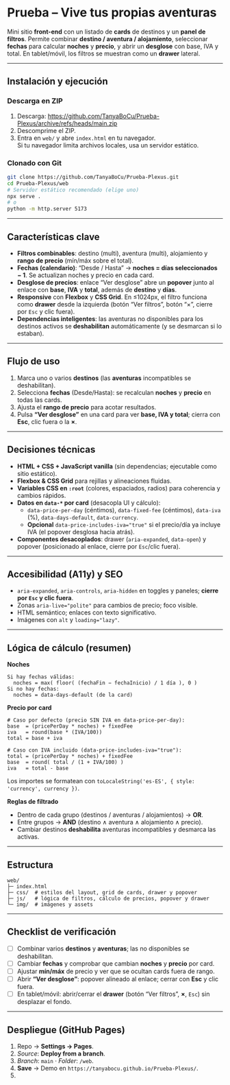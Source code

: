 # Prueba – Vive tus propias aventuras

Mini sitio **front-end** con un listado de **cards** de destinos y un **panel de filtros**. Permite combinar **destino / aventura / alojamiento**, seleccionar **fechas** para calcular **noches** y **precio**, y abrir un **desglose** con base, IVA y total. En tablet/móvil, los filtros se muestran como un **drawer** lateral.

---

## Instalación y ejecución

### Descarga en ZIP
1. Descarga: https://github.com/TanyaBoCu/Prueba-Plexus/archive/refs/heads/main.zip  
2. Descomprime el ZIP.  
3. Entra en `web/` y abre `index.html` en tu navegador.  
   Si tu navegador limita archivos locales, usa un servidor estático.

### Clonado con Git
```bash
git clone https://github.com/TanyaBoCu/Prueba-Plexus.git
cd Prueba-Plexus/web
# Servidor estático recomendado (elige uno)
npx serve .
# o
python -m http.server 5173
```

---

## Características clave

- **Filtros combinables**: destino (multi), aventura (multi), alojamiento y **rango de precio** (mín/máx sobre el total).
- **Fechas (calendario)**: “Desde / Hasta” → **noches = días seleccionados − 1**. Se actualizan noches y precio en cada card.
- **Desglose de precios**: enlace “Ver desglose” abre un **popover** junto al enlace con **base**, **IVA** y **total**, además de **destino** y **días**.
- **Responsive** con **Flexbox** y **CSS Grid**. En ≤1024px, el filtro funciona como **drawer** desde la izquierda (botón “Ver filtros”, botón “×”, cierre por `Esc` y clic fuera).
- **Dependencias inteligentes**: las aventuras no disponibles para los destinos activos se **deshabilitan** automáticamente (y se desmarcan si lo estaban).

---

## Flujo de uso

1. Marca uno o varios **destinos** (las **aventuras** incompatibles se deshabilitan).
2. Selecciona **fechas** (Desde/Hasta): se recalculan **noches** y **precio** en todas las cards.
3. Ajusta el **rango de precio** para acotar resultados.
4. Pulsa **“Ver desglose”** en una card para ver **base, IVA y total**; cierra con **Esc**, clic fuera o la **×**.

---

## Decisiones técnicas

- **HTML + CSS + JavaScript vanilla** (sin dependencias; ejecutable como sitio estático).
- **Flexbox & CSS Grid** para rejillas y alineaciones fluidas.
- **Variables CSS en `:root`** (colores, espaciados, radios) para coherencia y cambios rápidos.
- **Datos en `data-*` por card** (desacopla UI y cálculo):
  - `data-price-per-day` (céntimos), `data-fixed-fee` (céntimos), `data-iva` (%), `data-days-default`, `data-currency`.
  - **Opcional** `data-price-includes-iva="true"` si el precio/día ya incluye IVA (el popover desglosa hacia atrás).
- **Componentes desacoplados**: drawer (`aria-expanded`, `data-open`) y popover (posicionado al enlace, cierre por `Esc`/clic fuera).

---

## Accesibilidad (A11y) y SEO

- `aria-expanded`, `aria-controls`, `aria-hidden` en toggles y paneles; **cierre por `Esc` y clic fuera**.
- Zonas `aria-live="polite"` para cambios de precio; foco visible.
- HTML semántico; enlaces con texto significativo.
- Imágenes con `alt` y `loading="lazy"`.

---

## Lógica de cálculo (resumen)

**Noches**
```text
Si hay fechas válidas:
  noches = max( floor( (fechaFin − fechaInicio) / 1 día ), 0 )
Si no hay fechas:
  noches = data-days-default (de la card)
```

**Precio por card**
```text
# Caso por defecto (precio SIN IVA en data-price-per-day):
base  = (pricePerDay * noches) + fixedFee
iva   = round(base * (IVA/100))
total = base + iva

# Caso con IVA incluido (data-price-includes-iva="true"):
total = (pricePerDay * noches) + fixedFee
base  = round( total / (1 + IVA/100) )
iva   = total - base
```
Los importes se formatean con `toLocaleString('es-ES', { style: 'currency', currency })`.

**Reglas de filtrado**
- Dentro de cada grupo (destinos / aventuras / alojamientos) → **OR**.  
- Entre grupos → **AND** (destino ∧ aventura ∧ alojamiento ∧ precio).  
- Cambiar destinos **deshabilita** aventuras incompatibles y desmarca las activas.

---

## Estructura

```text
web/
├─ index.html
├─ css/  # estilos del layout, grid de cards, drawer y popover
├─ js/   # lógica de filtros, cálculo de precios, popover y drawer
└─ img/  # imágenes y assets
```

---

## Checklist de verificación

- [ ] Combinar varios **destinos** y **aventuras**; las no disponibles se deshabilitan.
- [ ] Cambiar **fechas** y comprobar que cambian **noches** y **precio** por card.
- [ ] Ajustar **mín/máx** de precio y ver que se ocultan cards fuera de rango.
- [ ] Abrir **“Ver desglose”**: popover alineado al enlace; cerrar con **Esc** y clic fuera.
- [ ] En tablet/móvil: abrir/cerrar el **drawer** (botón “Ver filtros”, **×**, `Esc`) sin desplazar el fondo.

---

## Despliegue (GitHub Pages)

1. Repo → **Settings → Pages**.  
2. *Source*: **Deploy from a branch**.  
3. *Branch*: `main` · *Folder*: `/web`.  
4. **Save** → Demo en `https://tanyabocu.github.io/Prueba-Plexus/`.
5. 

